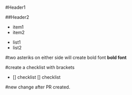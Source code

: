 #Header1

##Header2

* item1
* item2
- list1
- list2

#two asteriks on either side will create bold font
**bold font**

#create a checklist with brackets
- [] checklist
  [] checklist


#new change after PR created.
